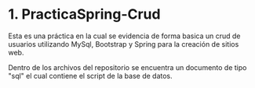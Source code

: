 # 1. PracticaSpring-Crud

Esta es una práctica en la cual se evidencia de forma basica un crud de usuarios utilizando MySql, Bootstrap y Spring para la creación de sitios web.

Dentro de los archivos del repositorio se encuentra un documento de tipo "sql" el cual contiene el script de la base de datos. 
